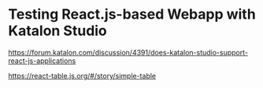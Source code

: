 Testing React.js-based Webapp with Katalon Studio
=====

https://forum.katalon.com/discussion/4391/does-katalon-studio-support-react-js-applications

https://react-table.js.org/#/story/simple-table

